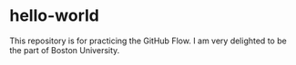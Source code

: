 # hello-world
This repository is for practicing the GitHub Flow.
I am very delighted to be the part of Boston University.
